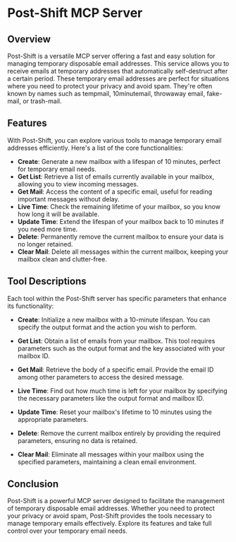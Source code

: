 # Post-Shift MCP Server

## Overview

Post-Shift is a versatile MCP server offering a fast and easy solution for managing temporary disposable email addresses. This service allows you to receive emails at temporary addresses that automatically self-destruct after a certain period. These temporary email addresses are perfect for situations where you need to protect your privacy and avoid spam. They're often known by names such as tempmail, 10minutemail, throwaway email, fake-mail, or trash-mail.

## Features

With Post-Shift, you can explore various tools to manage temporary email addresses efficiently. Here's a list of the core functionalities:

- **Create**: Generate a new mailbox with a lifespan of 10 minutes, perfect for temporary email needs.
- **Get List**: Retrieve a list of emails currently available in your mailbox, allowing you to view incoming messages.
- **Get Mail**: Access the content of a specific email, useful for reading important messages without delay.
- **Live Time**: Check the remaining lifetime of your mailbox, so you know how long it will be available.
- **Update Time**: Extend the lifespan of your mailbox back to 10 minutes if you need more time.
- **Delete**: Permanently remove the current mailbox to ensure your data is no longer retained.
- **Clear Mail**: Delete all messages within the current mailbox, keeping your mailbox clean and clutter-free.

## Tool Descriptions

Each tool within the Post-Shift server has specific parameters that enhance its functionality:

- **Create**: Initialize a new mailbox with a 10-minute lifespan. You can specify the output format and the action you wish to perform.
  
- **Get List**: Obtain a list of emails from your mailbox. This tool requires parameters such as the output format and the key associated with your mailbox ID.
  
- **Get Mail**: Retrieve the body of a specific email. Provide the email ID among other parameters to access the desired message.
  
- **Live Time**: Find out how much time is left for your mailbox by specifying the necessary parameters like the output format and mailbox ID.
  
- **Update Time**: Reset your mailbox's lifetime to 10 minutes using the appropriate parameters.
  
- **Delete**: Remove the current mailbox entirely by providing the required parameters, ensuring no data is retained.
  
- **Clear Mail**: Eliminate all messages within your mailbox using the specified parameters, maintaining a clean email environment.

## Conclusion

Post-Shift is a powerful MCP server designed to facilitate the management of temporary disposable email addresses. Whether you need to protect your privacy or avoid spam, Post-Shift provides the tools necessary to manage temporary emails effectively. Explore its features and take full control over your temporary email needs.